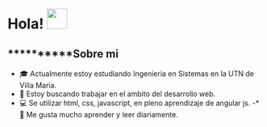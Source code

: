 # Hola! <img src="https://giphy.com/gifs/cat-kitten-computer-3oKIPnAiaMCws8nOsE" height="40" />

## **********Sobre mi
- :mortar_board: Actualmente estoy estudiando Ingenieria en Sistemas en la UTN de Villa Maria.
- :hammer: Estoy buscando trabajar en el ambito del desarrollo web.
- :computer: Se utilizar html, css, javascript, en pleno aprendizaje de angular js.
-* :notebook: Me gusta mucho aprender y leer diariamente.
